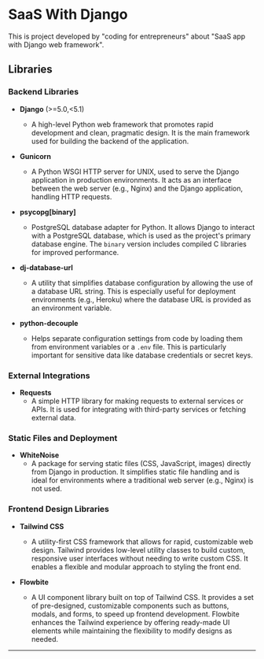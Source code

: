 # SaaS With Django
This is project developed by "coding for entrepreneurs" about "SaaS app with Django web framework".


## Libraries
### Backend Libraries

- **Django** (>=5.0,<5.1)
  - A high-level Python web framework that promotes rapid development and clean, pragmatic design. It is the main framework used for building the backend of the application.

- **Gunicorn**
  - A Python WSGI HTTP server for UNIX, used to serve the Django application in production environments. It acts as an interface between the web server (e.g., Nginx) and the Django application, handling HTTP requests.

- **psycopg[binary]**
  - PostgreSQL database adapter for Python. It allows Django to interact with a PostgreSQL database, which is used as the project's primary database engine. The `binary` version includes compiled C libraries for improved performance.

- **dj-database-url**
  - A utility that simplifies database configuration by allowing the use of a database URL string. This is especially useful for deployment environments (e.g., Heroku) where the database URL is provided as an environment variable.

- **python-decouple**
  - Helps separate configuration settings from code by loading them from environment variables or a `.env` file. This is particularly important for sensitive data like database credentials or secret keys.

### External Integrations

- **Requests**
  - A simple HTTP library for making requests to external services or APIs. It is used for integrating with third-party services or fetching external data.

### Static Files and Deployment

- **WhiteNoise**
  - A package for serving static files (CSS, JavaScript, images) directly from Django in production. It simplifies static file handling and is ideal for environments where a traditional web server (e.g., Nginx) is not used.

### Frontend Design Libraries

- **Tailwind CSS**
  - A utility-first CSS framework that allows for rapid, customizable web design. Tailwind provides low-level utility classes to build custom, responsive user interfaces without needing to write custom CSS. It enables a flexible and modular approach to styling the front end.

- **Flowbite**
  - A UI component library built on top of Tailwind CSS. It provides a set of pre-designed, customizable components such as buttons, modals, and forms, to speed up frontend development. Flowbite enhances the Tailwind experience by offering ready-made UI elements while maintaining the flexibility to modify designs as needed.

---
